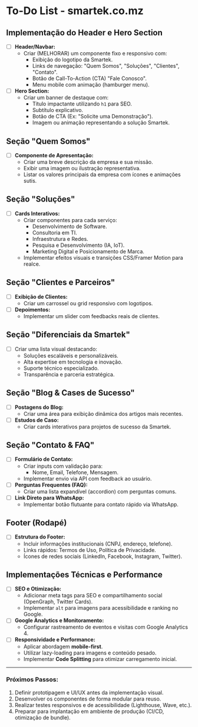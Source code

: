 # **To-Do List - smartek.co.mz**


## **Implementação do Header e Hero Section**
- [ ] **Header/Navbar:**
  - Criar (MELHORAR) um componente fixo e responsivo com:
    - Exibição do logotipo da Smartek.
    - Links de navegação: "Quem Somos", "Soluções", "Clientes", "Contato".
    - Botão de Call-To-Action (CTA) "Fale Conosco".
    - Menu mobile com animação (hamburger menu).
- [ ] **Hero Section:**
  - Criar um banner de destaque com:
    - Título impactante utilizando `h1` para SEO.
    - Subtítulo explicativo.
    - Botão de CTA (Ex: "Solicite uma Demonstração").
    - Imagem ou animação representando a solução Smartek.

## **Seção "Quem Somos"**
- [ ] **Componente de Apresentação:**
  - Criar uma breve descrição da empresa e sua missão.
  - Exibir uma imagem ou ilustração representativa.
  - Listar os valores principais da empresa com ícones e animações sutis.

## **Seção "Soluções"**
- [ ] **Cards Interativos:**
  - Criar componentes para cada serviço:
    - Desenvolvimento de Software.
    - Consultoria em TI.
    - Infraestrutura e Redes.
    - Pesquisa e Desenvolvimento (IA, IoT).
    - Marketing Digital e Posicionamento de Marca.
  - Implementar efeitos visuais e transições CSS/Framer Motion para realce.

## **Seção "Clientes e Parceiros"**
- [ ] **Exibição de Clientes:**
  - Criar um carrossel ou grid responsivo com logotipos.
- [ ] **Depoimentos:**
  - Implementar um slider com feedbacks reais de clientes.

## **Seção "Diferenciais da Smartek"**
- [ ] Criar uma lista visual destacando:
  - Soluções escaláveis e personalizáveis.
  - Alta expertise em tecnologia e inovação.
  - Suporte técnico especializado.
  - Transparência e parceria estratégica.

## **Seção "Blog & Cases de Sucesso"**
- [ ] **Postagens do Blog:**
  - Criar uma área para exibição dinâmica dos artigos mais recentes.
- [ ] **Estudos de Caso:**
  - Criar cards interativos para projetos de sucesso da Smartek.

## **Seção "Contato & FAQ"**
- [ ] **Formulário de Contato:**
  - Criar inputs com validação para:
    - Nome, Email, Telefone, Mensagem.
  - Implementar envio via API com feedback ao usuário.
- [ ] **Perguntas Frequentes (FAQ):**
  - Criar uma lista expandível (accordion) com perguntas comuns.
- [ ] **Link Direto para WhatsApp:**
  - Implementar botão flutuante para contato rápido via WhatsApp.

## **Footer (Rodapé)**
- [ ] **Estrutura do Footer:**
  - Incluir informações institucionais (CNPJ, endereço, telefone).
  - Links rápidos: Termos de Uso, Política de Privacidade.
  - Ícones de redes sociais (LinkedIn, Facebook, Instagram, Twitter).

## **Implementações Técnicas e Performance**
- [ ] **SEO e Otimização:**
  - Adicionar meta tags para SEO e compartilhamento social (OpenGraph, Twitter Cards).
  - Implementar `alt` para imagens para acessibilidade e ranking no Google.
- [ ] **Google Analytics e Monitoramento:**
  - Configurar rastreamento de eventos e visitas com Google Analytics 4.
- [ ] **Responsividade e Performance:**
  - Aplicar abordagem **mobile-first**.
  - Utilizar lazy-loading para imagens e conteúdo pesado.
  - Implementar **Code Splitting** para otimizar carregamento inicial.

---

### **Próximos Passos:**
1. Definir prototipagem e UI/UX antes da implementação visual.
2. Desenvolver os componentes de forma modular para reuso.
3. Realizar testes responsivos e de acessibilidade (Lighthouse, Wave, etc.).
4. Preparar para implantação em ambiente de produção (CI/CD, otimização de bundle).

